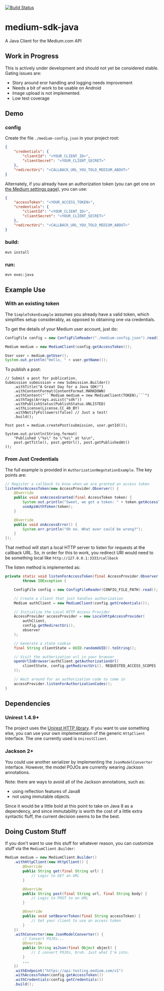 [![Build Status](https://travis-ci.org/jamesonwilliams/medium-sdk-java.svg?branch=master)](https://travis-ci.org/jamesonwilliams/medium-sdk-java)

# medium-sdk-java
A Java Client for the Medium.com API

## Work in Progress

This is actively under development and should not yet be considered
stable. Gating issues are:

 - Story around eror handling and logging needs improvement
 - Needs a bit of work to be usable on Android
 - Image upload is not implemented.
 - Low test coverage

## Demo

### config
Create the file `./medium-config.json` in your project root:

```json
{
    "credentials": {
        "clientId": "<YOUR_CLIENT_ID>",
        "clientSecret": "<YOUR_CLIENT_SECRET>"
    },
    "redirectUri": "<CALLBACK_URL_YOU_TOLD_MEDIUM_ABOUT>"
}
```

Alternately, if you already have an authorization token (you can get one
on [the Medium settings page][settings]), you can use:

```json
{
    "accessToken": "<YOUR_ACCESS_TOKEN>",
    "credentials": {
        "clientId": "<YOUR_CLIENT_ID>",
        "clientSecret": "<YOUR_CLIENT_SECRET>"
    },
    "redirectUri": "<CALLBACK_URL_YOU_TOLD_MEDIUM_ABOUT>"
}
```

### build:

    mvn install

### run:

    mvn exec:java

## Example Use

### With an existing token
The `SimpleTokenExample` assumes you already have a valid token, which
simplifies setup considerably, as opposed to obtaining one via
credentials.

To get the details of your Medium user account, just do:

```java
ConfigFile config = new ConfigFileReader("./medium-config.json").read();

Medium medium = new MediumClient(config.getAccessToken());

User user = medium.getUser();
System.out.println("Hello, " + user.getName());
```

To publish a post:

```
// Submit a post for publication.
Submission submission = new Submission.Builder()
    .withTitle("A Great Day for a Java SDK!")
    .withContentFormat(ContentFormat.MARKDOWN)
    .withContent("```Medium medium = new MediumClient(TOKEN);```")
    .withTags(Arrays.asList("sdk"))
    .withPublishStatus(PublishStatus.UNLISTED)
    .withLicense(License.CC_40_BY)
    .withNotifyFollowers(false) // Just a test!
    .build();

Post post = medium.createPost(submission, user.getId());

System.out.println(String.format(
    "Published \"%s\" to \"%s\" at %s\n",
    post.getTitle(), post.getUrl(), post.getPublishedAt()
));
```

### From Just Credentials

The full example is provided in `AuthorizationNegotationExample`. The
key points are:

```java
// Register a callback to know when we are granted an access token
listenForAccessToken(new AccessProvider.Observer() {
    @Override
    public void onAccessGranted(final AccessToken token) {
        System.out.println("Sweet, we got a token: " + token.getAccessToken());
        useApiWithToken(token);
    }

    @Override
    public void onAccessError() {
        System.err.println("Oh no. What ever could be wrong?");
    }
});
```

That method will start a local HTTP server to listen for requests at the
callback URL. So, in order for this to work, you redirect URI would need
to be something local like `http://127.0.0.1:3333/callback`

The listen method is implemented as:

```java
private static void listenForAccessToken(final AccessProvider.Observer observer)
        throws IOException {

    ConfigFile config = new ConfigFileReader(CONFIG_FILE_PATH).read();

    // Create a client that just handles authorization
    Medium authClient = new MediumClient(config.getCredentials());

    // Initialize the Local HTTP Access Provider
    AccessProvider accessProvider = new LocalHttpAccessProvider(
        authClient,
        config.getRedirectUri(),
        observer
    );

    // Generate a state cookie
    final String clientState = UUID.randomUUID().toString();

    // Visit the authorization url in your browser
    openUrlInBrowser(authClient.getAuthorizationUrl(
        clientState, config.getRedirectUri(), REQUESTED_ACCESS_SCOPES
    ));

    // Wait around for an authorization code to come in
    accessProvider.listenForAuthorizationCodes();
}
```

## Dependencies

### Unirest 1.4.9+

The project uses the [Unirest HTTP library][unirest]. If you want to use
something else, you can use your own implementation of the generic
`HttpClient` interface. The one currently used is `UnirestClient`.

### Jackson 2+

You could use another serializer by implementing the
`JsonModelConverter` interface. However, the model POJOs are currently
wearing Jackson annotations.

Note: there are ways to avoid all of the Jackson annotations, such as:

 - using reflection features of Java8
 - not using immutable objects.

Since it would be a little bold at this point to take on Java 8 as a
dependency, and since immutability is worth the cost of a little extra
syntactic fluff, the current decision seems to be the best.

## Doing Custom Stuff

If you don't want to use this stuff for whatever reason, you can
customize stuff via the `MediumClient.Builder`:

```java
Medium medium = new MediumClient.Builder()
    .withHttpClient(new HttpClient() {
        @Override
        public String get(final String url) {
            // Logic to GET an URL
        }

        @Override
        public String post(final String url, final String body) {
            // Logic to POST to an URL
        }

        @Override
        public void setBearerToken(final String accessToken) {
            // Set your client to use an access token
        }
    })
    .withConverter(new JsonModelConverter() {
        // Convert POJOs...
        @Override
        public String asJson(final Object object) {
            // I convert POJOs, bruh. Just what I'm into.
        }
        ...
    })
    .withEndpoint("https://api-testing.medium.com/v1")
    .withAccessToken(config.getAccessToken())
    .withCredentials(config.getCredentials())
    .build();
```

[unirest]: https://github.com/Mashape/unirest-java
[jackson]: https://github.com/FasterXML/jackson
[settings]: https://medium.com/me/settings

